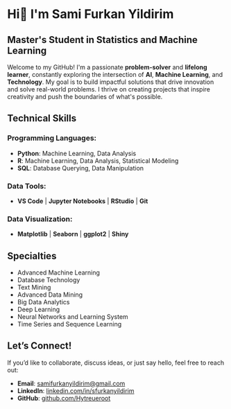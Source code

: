 # Hi👋 I'm **Sami Furkan Yildirim**
## Master's Student in Statistics and Machine Learning

Welcome to my GitHub! I'm a passionate **problem-solver** and **lifelong learner**, constantly exploring the intersection of **AI**, **Machine Learning**, and **Technology**. My goal is to build impactful solutions that drive innovation and solve real-world problems. I thrive on creating projects that inspire creativity and push the boundaries of what's possible.

## **Technical Skills**
### **Programming Languages**:
- **Python**: Machine Learning, Data Analysis
- **R**: Machine Learning, Data Analysis, Statistical Modeling
- **SQL**: Database Querying, Data Manipulation
### **Data Tools**:
- **VS Code** | **Jupyter Notebooks** | **RStudio** | **Git**  
### **Data Visualization**:
- **Matplotlib** | **Seaborn** | **ggplot2** | **Shiny**  

## **Specialties**
- Advanced Machine Learning
- Database Technology
- Text Mining
- Advanced Data Mining
- Big Data Analytics
- Deep Learning
- Neural Networks and Learning System 
- Time Series and Sequence Learning
 
## **Let’s Connect!**
If you’d like to collaborate, discuss ideas, or just say hello, feel free to reach out:
- **Email**: [samifurkanyildirim@gmail.com](mailto:samifurkanyildirim@gmail.com)  
- **LinkedIn**: [linkedin.com/in/sfurkanyildirim](https://www.linkedin.com/in/sfurkanyildirim/)  
- **GitHub**: [github.com/Hytreueroot](https://github.com/Hytreueroot)  
